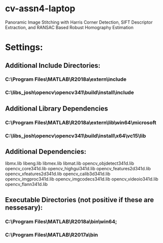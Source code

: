# cv-assn4-laptop
Panoramic Image Stitching with Harris Corner Detection, SIFT Descriptor Extraction, and RANSAC Based Robust Homography Estimation

# Settings:
## Additional Include Directories:
### C:\Program Files\MATLAB\R2018a\extern\include
### C:\libs_josh\opencv\opencv341\build\install\include

## Additional Library Dependencies
### C:\Program Files\MATLAB\R2018a\extern\lib\win64\microsoft
### C:\libs_josh\opencv\opencv341\build\install\x64\vc15\lib

## Additional Dependencies:
libmx.lib
libeng.lib
libmex.lib
libmat.lib
opencv_objdetect341d.lib
opencv_core341d.lib
opencv_highgui341d.lib
opencv_features2d341d.lib
opencv_xfeatures2d341d.lib
opencv_calib3d341d.lib
opencv_imgproc341d.lib
opencv_imgcodecs341d.lib
opencv_videoio341d.lib
opencv_flann341d.lib

## Executable Directories (not positive if these are nessesary):
### C:\Program Files\MATLAB\R2018a\bin\win64;
### C:\Program Files\MATLAB\R2017a\bin